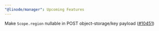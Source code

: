 ```yaml
---
"@linode/manager": Upcoming Features
---
```


Make `Scope.region` nullable in POST object-storage/key payload ([#10451](https://github.com/linode/manager/pull/10451))

